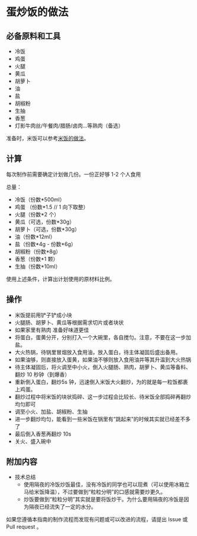 # 蛋炒饭的做法

## 必备原料和工具

* 冷饭
* 鸡蛋
* 火腿
* 黄瓜
* 胡萝卜
* 油
* 盐
* 胡椒粉
* 生抽
* 香葱
* 灯影牛肉丝/午餐肉/腊肠/卤肉...等熟肉（备选）

准备时，米饭可以参考[米饭的做法](./米饭/电饭煲蒸米饭.md)。

## 计算

每次制作前需要确定计划做几份。一份正好够 1-2 个人食用

总量：

* 冷饭（份数*500ml）
* 鸡蛋 （份数*1.5 // 1 向下取整）
* 火腿（份数*2 个）
* 黄瓜（可选，份数*30g）
* 胡萝卜（可选，份数*30g）
* 油（份数*12ml）
* 盐（份数\*4g - 份数*6g）
* 胡椒粉（份数*8g）
* 香葱（份数*1 颗）
* 生抽（份数*10ml）

使用上述条件，计算出计划使用的原材料比例。

## 操作

* 米饭提前用铲子铲成小块
* 火腿肠、胡萝卜、黄瓜等根据需求切片或者块状
* 如果家里有熟肉 准备好味道更佳
* 将蛋白，蛋黄分开，分别打入一个大碗里，各自搅匀。注意，不要在这一步加盐。
* 大火热锅，待锅里冒烟放入食用油，放入蛋白，待主体凝固后盛出备用。
* 如果油够，则直接放入蛋黄，如果油不够则放入食用油并等其升温到大火热锅
* 待主体凝固后，将火调至中小火，倒入火腿肠、熟肉，胡萝卜、黄瓜等备料、翻炒 10 秒钟（到爆香）
* 重新倒入蛋白，翻炒5s 钟，迅速倒入米饭大火翻炒，为的就是每一粒饭都裹上鸡蛋。
* 翻炒过程中将米饭的块状捣碎、这一步过程会比较长、待米饭全部捣碎再翻炒均匀即可
* 调至小火、加盐、胡椒粉、生抽
* 进一步翻炒均匀，能看到一些米饭在锅里有“跳起来”的时候其实就已经差不多了
* 最后倒入香葱再翻炒 10s
* 关火、盛入碗中

## 附加内容

* 技术总结
  - 使用隔夜的冷饭炒饭最佳，没有冷饭的同学也可以现煮（可以使用冰箱立马给米饭降温），不过要做到“粒粒分明”的口感就需要炒更久。
  - 炒饭要做到“粒粒分明”其实就是要将饭炒干。为什么要用隔夜的冷饭是因为隔夜已经流失了一定的水分。

如果您遵循本指南的制作流程而发现有问题或可以改进的流程，请提出 Issue 或 Pull request 。
